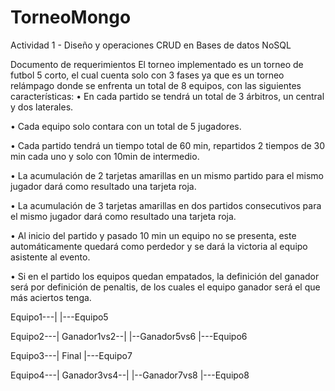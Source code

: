 # TorneoMongo
Actividad 1 - Diseño y operaciones CRUD en Bases de datos NoSQL

Documento de requerimientos
El torneo implementado es un torneo de futbol 5 corto, el cual cuenta solo con 3 fases ya que es un torneo relámpago donde se enfrenta un total de 8 equipos, con las siguientes características:
•	En cada partido se tendrá un total de 3 árbitros, un central y dos laterales.

•	Cada equipo solo contara con un total de 5 jugadores.

•	Cada partido tendrá un tiempo total de 60 min, repartidos 2 tiempos de 30 min cada uno y solo con 10min de intermedio.

•	La acumulación de 2 tarjetas amarillas en un mismo partido para el mismo jugador dará como resultado una tarjeta roja.

•	La acumulación de 3 tarjetas amarillas en dos partidos consecutivos para el mismo jugador dará como resultado una tarjeta roja.

•	Al inicio del partido y pasado 10 min un equipo no se presenta, este automáticamente quedará como perdedor y se dará la victoria al equipo asistente al evento.

•	Si en el partido los equipos quedan empatados, la definición del ganador será por definición de penaltis, de los cuales el equipo ganador será el que más aciertos tenga.

Equipo1---|							                      |---Equipo5

Equipo2---|	Ganador1vs2--|		|--Ganador5vs6  |---Equipo6

Equipo3---|			          Final			          |---Equipo7

Equipo4---|	Ganador3vs4--|		|--Ganador7vs8  |---Equipo8

